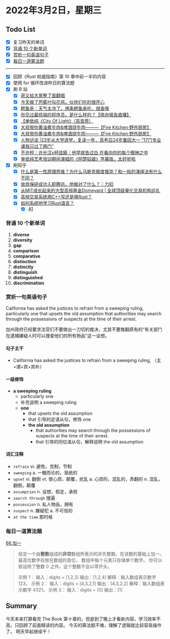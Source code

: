 # 2022年3月2日，星期三
## Todo List

- [x] 复习昨天的单词
- [x] [背诵 10 个新单词](#背诵-10-个新单词)
- [x] [赏析一句英语句子](#赏析一句英语句子)
- [x] [每日一道算法题](#每日一道算法题)
--------
- [x] 回顾《Rust 权威指南》第 10 章中前一半的内容
- [x] 使用 for 循环改进昨日的算法题
- [x] 刷 B 站
  - [x] [哥又给大家整了首翻唱](https://b23.tv/BbGWml5)
  - [x] [今天做了芭蕉叶叫花鸡，伙伴们吃的很开心](https://b23.tv/yYatiGz)
  - [x] [鳄鱼哥：天气太冷了，烤条鳄鱼来吃，很香哦](https://b23.tv/JG10kZz)
  - [x] [你见过最低端的程序员，是什么样的？【晓舟报告直播】](https://b23.tv/b0pCUxR)
  - [x] [【单依纯《City Of Light》（高音质）](https://b23.tv/Ra9weVD)
  - [x] [大叔带你黄油煮牛肉&啤酒烧牛肉———【Fire Kitchen·野外厨房】](https://b23.tv/43yjZhu)
  - [x] [大叔带你黄油煮牛肉&啤酒烧牛肉———【Fire Kitchen·野外厨房】](https://b23.tv/rH6PM43)
  - [x] [人物访谈 |23岁从大学退学，复读一年，高考后24岁重回大一 “17门专业课我只过了两门”](https://b23.tv/FR5MEG3)
  - [x] [不许柯｜许光汉x柯佳嬿｜他早就告过白 在看向你的每个眼神之中](https://b23.tv/qthQdU2)
  - [x] [单依纯艺考培训期间演唱的《阿楚姑娘》字幕版，太好听啦](https://b23.tv/bO1jqOd)
- [x] 刷知乎
  - [x] [什么是第一性原理思维？为什么马斯克极度推崇？和一般的演绎法有什么不同？](https://www.zhihu.com/zvideo/1427609400114200576)
  - [x] [放弃保研成功入职腾讯，他做对了什么？｜力扣](https://www.zhihu.com/zvideo/1440013671360053248)
  - [x] [从MIT成长起来的大型高频基金Domeyard | 全球顶级量化交易机构巡礼](https://zhuanlan.zhihu.com/p/473603368)
  - [x] [高频交易系统用C++写还是换Rust？](https://zhuanlan.zhihu.com/p/472337582)
  - [x] [如何系统地学习Rust语言？](https://www.zhihu.com/question/383293629)
    - [x] [A1](https://www.zhihu.com/question/383293629/answer/2370768189)

### 背诵 10 个新单词

1. **diverse**
2. **diversity**
3. **gap**
4. **comparison**
5. **comparative**
6. **distinction**
7. **distinctly**
8. **distinguish**
9. **distinguished**
10. **discrimination**

### 赏析一句英语句子

California has asked the justices to refrain from a sweeping ruling, particularly one that upsets the old assumption that authorities may search through the possessions of suspects at the time of their arrest.

加州政府已经要求法官们不要做出一刀切的裁决，尤其不要推翻原有的“有关部门在逮捕嫌疑人时可以搜查他们的所有物品”这一设想。

#### 句子主干

- California has asked the justices to refrain from a sweeping ruling, （主+谓+宾+宾补）

#### 一级修饰

- **a sweeping ruling**
  - particularly one
  - 补充说明 a sweeping ruling
  - **one**
    - that upsets the old assumption
    - that 引导的定语从句，修饰 one
    - **the old assumption**
      - that authorities may search through the possessions of suspects at the time of their arrest.
      - that 引导的同位语从句，解释说明 the old assumption

#### 词汇注释

- `refrain` vi. 避免，克制，节制
- `sweeping` a. 一概而论的，笼统的
- `upset` vi. 翻倒 vt. 使心烦，颠覆，扰乱 a. 心烦的，混乱的，弄翻的 n. 混乱，翻倒，颠覆
- `assumption` n. 设想，假定，承担
- `search through` 搜遍
- `possession` n. 私人物品，拥有
- `suspect` n. 嫌疑犯 a. 不可信的
- `at the time` 那时候

### 每日一道算法题


[66.加一](https://leetcode-cn.com/problems/plus-one)

> 给定一个由**整数**组成的**非空**数组所表示的非负整数，在该数的基础上加一。
> 最高位数字存放在数组的首位， 数组中每个元素只存储单个数字。
> 你可以假设除了整数 0 之外，这个整数不会以零开头。
> 
> 示例 1：
> 输入：digits = [1,2,3]
> 输出：[1,2,4]
> 解释：输入数组表示数字 123。
> 示例 2：
> 输入：digits = [4,3,2,1]
> 输出：[4,3,2,2]
> 解释：输入数组表示数字 4321。
> 示例 3：
> 输入：digits = [0]
> 输出：[1]


## Summary

今天本来打算看完 The Book 第十章的，但是到了晚上才看新内容，学习效率不高，只回顾了前面精读的内容。
今天的算法题不难，理解了逻辑就比较容易操作了。
明天早起继续干！
